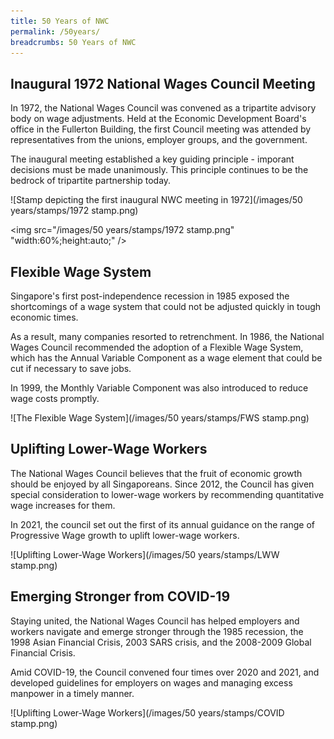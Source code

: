 ```yaml
---
title: 50 Years of NWC
permalink: /50years/
breadcrumbs: 50 Years of NWC
---
```


## Inaugural 1972 National Wages Council Meeting
In 1972, the National Wages Council was convened as a tripartite advisory body on wage adjustments. Held at the Economic Development Board's office in the Fullerton Building, the first Council meeting was attended by representatives from the unions, employer groups, and the government.

The inaugural meeting established a key guiding principle - imporant decisions must be made unanimously. This principle continues to be the bedrock of tripartite partnership today.

![Stamp depicting the first inaugural NWC meeting in 1972](/images/50 years/stamps/1972 stamp.png)

<img src="/images/50 years/stamps/1972 stamp.png" "width:60%;height:auto;" />

## Flexible Wage System
Singapore's first post-independence recession in 1985 exposed the shortcomings of a wage system that could not be adjusted quickly in tough economic times.

As a result, many companies resorted to retrenchment. In 1986, the National Wages Council recommended the adoption of a Flexible Wage System, which has the Annual Variable Component as a wage element that could be cut if necessary to save jobs.

In 1999, the Monthly Variable Component was also introduced to reduce wage costs promptly.

![The Flexible Wage System](/images/50 years/stamps/FWS stamp.png)

## Uplifting Lower-Wage Workers
The National Wages Council believes that the fruit of economic growth should be enjoyed by all Singaporeans. Since 2012, the Council has given special consideration to lower-wage workers by recommending quantitative wage increases for them.

In 2021, the council set out the first of its annual guidance on the range of Progressive Wage growth to uplift lower-wage workers.

![Uplifting Lower-Wage Workers](/images/50 years/stamps/LWW stamp.png)

## Emerging Stronger from COVID-19
Staying united, the National Wages Council has helped employers and workers navigate and emerge stronger through the 1985 recession, the 1998 Asian Financial Crisis, 2003 SARS crisis, and the 2008-2009 Global Financial Crisis.

Amid COVID-19, the Council convened four times over 2020 and 2021, and developed guidelines for employers on wages and managing excess manpower in a timely manner.

![Uplifting Lower-Wage Workers](/images/50 years/stamps/COVID stamp.png)
